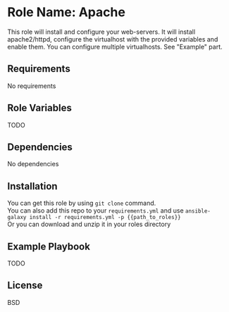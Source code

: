 Role Name: Apache
================

This role will install and configure your web-servers. It will install apache2/httpd, configure the virtualhost with the provided variables and enable them.
You can configure multiple virtualhosts. See "Example" part. 

Requirements
------------

No requirements

Role Variables
--------------

TODO

Dependencies
------------

No dependencies

Installation
------------

You can get this role by using ```git clone``` command.  
You can also add this repo to your ```requirements.yml``` and use ```ansible-galaxy install -r requirements.yml -p {{path_to_roles}}```  
Or you can download and unzip it in your roles directory 

Example Playbook
----------------

TODO


License
-------

BSD

